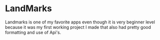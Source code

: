 # LandMarks
Landmarks is one of my favorite apps even though it is very beginner level because it was my first working project I made that also had pretty good formatting and use of Api's.

